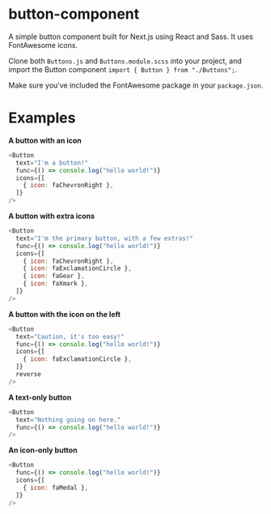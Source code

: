 # button-component

A simple button component built for Next.js using React and Sass. It uses FontAwesome icons.

Clone both `Buttons.js` and `Buttons.module.scss` into your project, and import the Button component `import { Button } from "./Buttons";`.

Make sure you've included the FontAwesome package in your `package.json`.

# Examples

**A button with an icon**
```javascript
<Button
  text="I'm a button!"
  func={() => console.log("hello world!")}
  icons={[
    { icon: faChevronRight },
  ]}
/>
```

**A button with extra icons**
```javascript
<Button
  text="I'm the primary button, with a few extras!"
  func={() => console.log("hello world!")}
  icons={[
    { icon: faChevronRight },
    { icon: faExclamationCircle },
    { icon: faGear },
    { icon: faXmark },
  ]}
/>
```

**A button with the icon on the left**
```javascript
<Button
  text="Caution, it's too easy!"
  func={() => console.log("hello world!")}
  icons={[
    { icon: faExclamationCircle },
  ]}
  reverse
/>
```

**A text-only button**
```javascript
<Button
  text="Nothing going on here."
  func={() => console.log("hello world!")}
/>
```

**An icon-only button**
```javascript
<Button
  func={() => console.log("hello world!")}
  icons={[
    { icon: faMedal },
  ]}
/>
```
